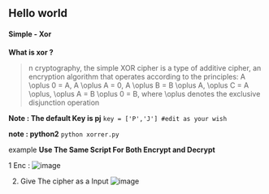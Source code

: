 ## Hello world 

#### Simple - Xor 

**What is xor ?**
> n cryptography, the simple XOR cipher is a type of additive cipher, an encryption algorithm that operates according to the principles: A \oplus 0 = A, A \oplus A = 0, A \oplus B = B \oplus A, \oplus C = A \oplus, \oplus A = B \oplus 0 = B, where \oplus denotes the exclusive disjunction operation


**Note : The default Key is pj**
`key = ['P','J'] #edit as your wish`

**note : python2**
`python xorrer.py`

example 
**Use The Same Script For Both Encrypt and Decrypt**


 1 Enc :
 ![image](https://user-images.githubusercontent.com/72292872/136067172-a833cc75-020a-46b6-a5f7-765bcfd7c679.png)

 
 2.  Give The cipher as a Input 
  ![image](https://user-images.githubusercontent.com/72292872/136066886-30f8c756-65ff-4ed3-80ea-c7e015a5c9f1.png)


